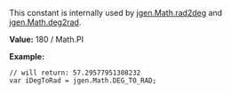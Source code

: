 This constant is internally used by [jgen.Math.rad2deg](jgenMath_rad2deg.md) and [jgen.Math.deg2rad](jgenMath_deg2rad.md).

**Value:**
180 / Math.PI

**Example:**
```
// will return: 57.29577951308232
var iDegToRad = jgen.Math.DEG_TO_RAD;
```